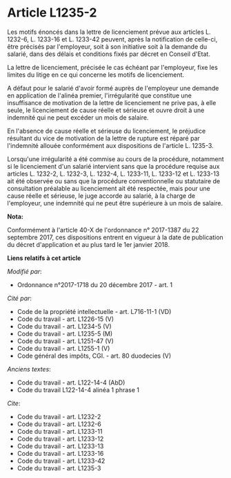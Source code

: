 # Article L1235-2

Les motifs énoncés dans la lettre de licenciement prévue aux articles L. 1232-6, L. 1233-16 et L. 1233-42 peuvent, après la
notification de celle-ci, être précisés par l'employeur, soit à son initiative soit à la demande du salarié, dans des délais
et conditions fixés par décret en Conseil d'Etat. 

La lettre de licenciement, précisée le cas échéant par l'employeur, fixe les limites du litige en ce qui concerne les motifs
de licenciement. 

A défaut pour le salarié d'avoir formé auprès de l'employeur une demande en application de l'alinéa premier, l'irrégularité
que constitue une insuffisance de motivation de la lettre de licenciement ne prive pas, à elle seule, le licenciement de
cause réelle et sérieuse et ouvre droit à une indemnité qui ne peut excéder un mois de salaire. 

En l'absence de cause réelle et sérieuse du licenciement, le préjudice résultant du vice de motivation de la lettre de
rupture est réparé par l'indemnité allouée conformément aux dispositions de l'article L. 1235-3. 

Lorsqu'une irrégularité a été commise au cours de la procédure, notamment si le licenciement d'un salarié intervient sans que
la procédure requise aux articles L. 1232-2, L. 1232-3, L. 1232-4, L. 1233-11, L. 1233-12 et L. 1233-13 ait été observée ou
sans que la procédure conventionnelle ou statutaire de consultation préalable au licenciement ait été respectée, mais pour
une cause réelle et sérieuse, le juge accorde au salarié, à la charge de l'employeur, une indemnité qui ne peut être
supérieure à un mois de salaire.

**Nota:**

Conformément à l'article 40-X de l'ordonnance n° 2017-1387 du 22 septembre 2017, ces dispositions entrent en vigueur à la
date de publication du décret d'application et au plus tard le 1er janvier 2018.

**Liens relatifs à cet article**

_Modifié par_:

  - Ordonnance n°2017-1718 du 20 décembre 2017 - art. 1

_Cité par_:

  - Code de la propriété intellectuelle - art. L716-11-1 (VD)
  - Code du travail - art. L1226-15 (V)
  - Code du travail - art. L1234-5 (V)
  - Code du travail - art. L1235-5 (M)
  - Code du travail - art. L1251-47 (V)
  - Code du travail - art. L1255-1 (V)
  - Code général des impôts, CGI. - art. 80 duodecies (V)

_Anciens textes_:

  - Code du travail - art. L122-14-4 (AbD)
  - Code du travail L122-14-4 alinéa 1 phrase 1

_Cite_:

  - Code du travail - art. L1232-2
  - Code du travail - art. L1232-6
  - Code du travail - art. L1233-11
  - Code du travail - art. L1233-12
  - Code du travail - art. L1233-13
  - Code du travail - art. L1233-16
  - Code du travail - art. L1233-42
  - Code du travail - art. L1235-3
